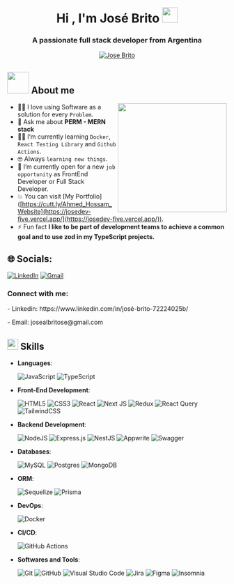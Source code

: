<h1 align="center"><b>Hi , I'm José Brito </b><img src="https://media.giphy.com/media/hvRJCLFzcasrR4ia7z/giphy.gif" width="35"></h1>
<h3 align="center">A passionate full stack developer from Argentina</h3>

<p align="center"> <a href="https://github.com/josebritop/github-profile-trophy"><img src="https://github-profile-trophy.vercel.app/?username=josebritop&layout=compact&theme=tokyonight&column=4&margin-w=15&margin-h=15" alt="Jose Brito" /></a> </p>

	

## <picture><img src = "https://github.com/7oSkaaa/7oSkaaa/blob/main/Images/about_me.gif?raw=true" width = 50px></picture> About me

<picture> <img align="right" src="https://github.com/7oSkaaa/7oSkaaa/blob/main/Images/Right_Side.gif?raw=true" width = 250px></picture>

- :technologist: I love using Software as a solution for every `Problem`.
- 💬 Ask me about **PERM - MERN stack**
- :student: I’m currently learning `Docker`, `React Testing Library` and `Github Actions`.
- :nerd_face: Always `learning new things`.
- :thinking: I’m currently open for a new `job opportunity` as FrontEnd Developer or Full Stack Developer.
- :boom: You can visit [My Portfolio]([https://cutt.ly/Ahmed_Hossam_Website](https://josedev-five.vercel.app/](https://josedev-five.vercel.app/)).
- ⚡ Fun fact **I like to be part of development teams to achieve a common goal and to use zod in my TypeScript projects.**

## 🌐 Socials:
[![LinkedIn](https://img.shields.io/badge/LinkedIn-%230077B5.svg?logo=linkedin&logoColor=white)](https://www.linkedin.com/in/jos%C3%A9-brito-72224025b/)
  <a href="mailto:josealbritose@gmail.com">
    ![Gmail](https://img.shields.io/badge/Gmail-D14836?style=for-the-badge&logo=gmail&logoColor=white)
    </a>
<h3 align="left">Connect with me:</h3>
<p align="left">
- Linkedin: https://www.linkedin.com/in/josé-brito-72224025b/
</p>
<p align="left">
- Email: josealbritose@gmail.com
</p>

## <img src="https://media2.giphy.com/media/QssGEmpkyEOhBCb7e1/giphy.gif?cid=ecf05e47a0n3gi1bfqntqmob8g9aid1oyj2wr3ds3mg700bl&rid=giphy.gif" width ="25"><b> Skills</b>

<p align="center">

- **Languages**:
    
    ![JavaScript](https://img.shields.io/badge/javascript-%23323330.svg?style=for-the-badge&logo=javascript&logoColor=%23F7DF1E)
    ![TypeScript](https://img.shields.io/badge/typescript-%23007ACC.svg?style=for-the-badge&logo=typescript&logoColor=white)


- **Front-End Development**:

  ![HTML5](https://img.shields.io/badge/HTML5%20-%23E34F26.svg?style=for-the-badge&logo=html5&logoColor=white)
  ![CSS3](https://img.shields.io/badge/CSS%20-%231572B6.svg?style=for-the-badge&logo=css3&logoColor=white)
  ![React](https://img.shields.io/badge/react-%2320232a.svg?style=for-the-badge&logo=react&logoColor=%2361DAFB)
  ![Next JS](https://img.shields.io/badge/Next-black?style=for-the-badge&logo=next.js&logoColor=white)
  ![Redux](https://img.shields.io/badge/redux-%23593d88.svg?style=for-the-badge&logo=redux&logoColor=white)
  ![React Query](https://img.shields.io/badge/-React%20Query-FF4154?style=for-the-badge&logo=react%20query&logoColor=white)
  ![TailwindCSS](https://img.shields.io/badge/tailwindcss-%2338B2AC.svg?style=for-the-badge&logo=tailwind-css&logoColor=white)

- **Backend Development**:

  ![NodeJS](https://img.shields.io/badge/node.js-6DA55F?style=for-the-badge&logo=node.js&logoColor=white) 
  ![Express.js](https://img.shields.io/badge/express.js-%23404d59.svg?style=for-the-badge&logo=express&logoColor=%2361DAFB) 
  ![NestJS](https://img.shields.io/badge/nestjs-%23E0234E.svg?style=for-the-badge&logo=nestjs&logoColor=white)
  ![Appwrite](https://img.shields.io/badge/Appwrite-%23FD366E.svg?style=for-the-badge&logo=appwrite&logoColor=white)
  ![Swagger](https://img.shields.io/badge/-Swagger-%23Clojure?style=for-the-badge&logo=swagger&logoColor=white)

- **Databases**:

  ![MySQL](https://img.shields.io/badge/mysql-4479A1.svg?style=for-the-badge&logo=mysql&logoColor=white)
  ![Postgres](https://img.shields.io/badge/postgres-%23316192.svg?style=for-the-badge&logo=postgresql&logoColor=white)
  ![MongoDB](https://img.shields.io/badge/MongoDB-%234ea94b.svg?style=for-the-badge&logo=mongodb&logoColor=white)

- **ORM**:

    ![Sequelize](https://img.shields.io/badge/Sequelize-52B0E7?style=for-the-badge&logo=Sequelize&logoColor=white)
    ![Prisma](https://img.shields.io/badge/Prisma-3982CE?style=for-the-badge&logo=Prisma&logoColor=white)

- **DevOps**:

    ![Docker](https://img.shields.io/badge/docker-%230db7ed.svg?style=for-the-badge&logo=docker&logoColor=white)

- **CI/CD**:
  
    ![GitHub Actions](https://img.shields.io/badge/github%20actions-%232671E5.svg?style=for-the-badge&logo=githubactions&logoColor=white)

- **Softwares and Tools**:

    ![Git](https://img.shields.io/badge/git-%23F05033.svg?style=for-the-badge&logo=git&logoColor=white)
    ![GitHub](https://img.shields.io/badge/github-%23121011.svg?style=for-the-badge&logo=github&logoColor=white)
    ![Visual Studio Code](https://img.shields.io/badge/Visual%20Studio%20Code-0078d7.svg?style=for-the-badge&logo=visual-studio-code&logoColor=white)
    ![Jira](https://img.shields.io/badge/jira-%230A0FFF.svg?style=for-the-badge&logo=jira&logoColor=white)
    ![Figma](https://img.shields.io/badge/figma-%23F24E1E.svg?style=for-the-badge&logo=figma&logoColor=white)
    ![Insomnia](https://img.shields.io/badge/Insomnia-black?style=for-the-badge&logo=insomnia&logoColor=5849BE)


<br>

</p>

